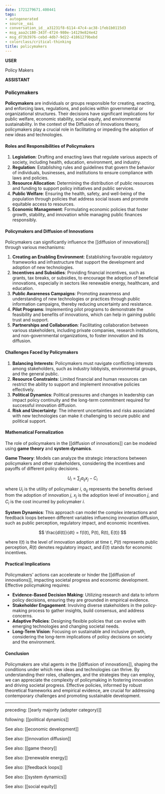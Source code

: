 ```yaml
---
date: 1721279671.400441
tags:
- autogenerated
- source__oai
- conversation_id__a31231f8-6114-47c4-ac38-1feb1b0115d3
- msg_aaa2c180-343f-4724-980e-14129e824e42
- msg_d73b3976-cebd-4db7-9d22-41861279bebd
- colorclass/critical-thinking
title: policymakers
---
```


**USER**

Policy Makers


**ASSISTANT**

### Policymakers

**Policymakers** are individuals or groups responsible for creating, enacting, and enforcing laws, regulations, and policies within governmental or organizational structures. Their decisions have significant implications for public welfare, economic stability, social equity, and environmental sustainability. In the context of the Diffusion of Innovations theory, policymakers play a crucial role in facilitating or impeding the adoption of new ideas and technologies.

#### Roles and Responsibilities of Policymakers

1. **Legislation**: Drafting and enacting laws that regulate various aspects of society, including health, education, environment, and industry.
2. **Regulation**: Establishing rules and guidelines that govern the behavior of individuals, businesses, and institutions to ensure compliance with laws and policies.
3. **Resource Allocation**: Determining the distribution of public resources and funding to support policy initiatives and public services.
4. **Public Welfare**: Ensuring the health, safety, and well-being of the population through policies that address social issues and promote equitable access to resources.
5. **Economic Management**: Formulating economic policies that foster growth, stability, and innovation while managing public finances responsibly.

#### Policymakers and Diffusion of Innovations

Policymakers can significantly influence the [[diffusion of innovations]] through various mechanisms:

1. **Creating an Enabling Environment**: Establishing favorable regulatory frameworks and infrastructure that support the development and adoption of new technologies.
2. **Incentives and Subsidies**: Providing financial incentives, such as grants, tax breaks, or subsidies, to encourage the adoption of beneficial innovations, especially in sectors like renewable energy, healthcare, and education.
3. **Public Awareness Campaigns**: Promoting awareness and understanding of new technologies or practices through public information campaigns, thereby reducing uncertainty and resistance.
4. **Pilot Programs**: Implementing pilot programs to demonstrate the feasibility and benefits of innovations, which can help in gaining public trust and support.
5. **Partnerships and Collaboration**: Facilitating collaboration between various stakeholders, including private companies, research institutions, and non-governmental organizations, to foster innovation and its diffusion.

#### Challenges Faced by Policymakers

1. **Balancing Interests**: Policymakers must navigate conflicting interests among stakeholders, such as industry lobbyists, environmental groups, and the general public.
2. **Resource Constraints**: Limited financial and human resources can restrict the ability to support and implement innovative policies effectively.
3. **Political Dynamics**: Political pressures and changes in leadership can impact policy continuity and the long-term commitment required for successful innovation diffusion.
4. **Risk and Uncertainty**: The inherent uncertainties and risks associated with new technologies can make it challenging to secure public and political support.

#### Mathematical Formalization

The role of policymakers in the [[diffusion of innovations]] can be modeled using **game theory** and **system dynamics**.

**Game Theory**: Models can analyze the strategic interactions between policymakers and other stakeholders, considering the incentives and payoffs of different policy decisions.

$$
U_i = \sum_{j} a_{ij} x_j - C_i
$$

where $U_i$ is the utility of policymaker $i$, $a_{ij}$ represents the benefits derived from the adoption of innovation $j$, $x_j$ is the adoption level of innovation $j$, and $C_i$ is the cost incurred by policymaker $i$.

**System Dynamics**: This approach can model the complex interactions and feedback loops between different variables influencing innovation diffusion, such as public perception, regulatory impact, and economic incentives.

$$
\frac{dI(t)}{dt} = f(I(t), P(t), R(t), E(t))
$$

where $I(t)$ is the level of innovation adoption at time $t$, $P(t)$ represents public perception, $R(t)$ denotes regulatory impact, and $E(t)$ stands for economic incentives.

#### Practical Implications

Policymakers' actions can accelerate or hinder the [[diffusion of innovations]], impacting societal progress and economic development. Effective policymaking requires:

- **Evidence-Based Decision Making**: Utilizing research and data to inform policy decisions, ensuring they are grounded in empirical evidence.
- **Stakeholder Engagement**: Involving diverse stakeholders in the policy-making process to gather insights, build consensus, and address concerns.
- **Adaptive Policies**: Designing flexible policies that can evolve with emerging technologies and changing societal needs.
- **Long-Term Vision**: Focusing on sustainable and inclusive growth, considering the long-term implications of policy decisions on society and the environment.

#### Conclusion

Policymakers are vital agents in the [[diffusion of innovations]], shaping the conditions under which new ideas and technologies can thrive. By understanding their roles, challenges, and the strategies they can employ, we can appreciate the complexity of policymaking in fostering innovation and driving societal progress. Effective policies, informed by robust theoretical frameworks and empirical evidence, are crucial for addressing contemporary challenges and promoting sustainable development.


---

preceding: [[early majority (adopter category)]]  


following: [[political dynamics]]

See also: [[economic development]]


See also: [[innovation diffusion]]


See also: [[game theory]]


See also: [[renewable energy]]


See also: [[feedback loops]]


See also: [[system dynamics]]


See also: [[social equity]]